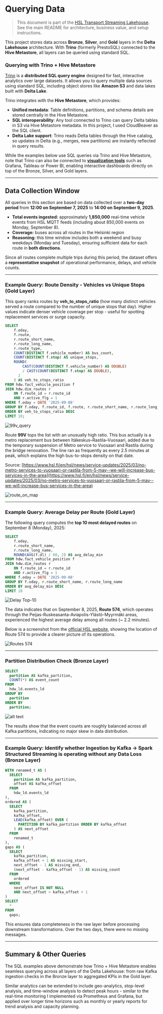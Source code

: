 # Querying Data

> This document is part of the [HSL Transport Streaming Lakehouse](../README.md). See the main README for architecture, business value, and setup instructions.

This project stores data across **Bronze**, **Silver**, and **Gold** layers in the **Delta Lakehouse** architecture.
With **Trino** (formerly PrestoSQL) connected to the **Hive Metastore**, all layers can be queried using standard SQL.

### Querying with Trino + Hive Metastore

[Trino](https://trino.io/) is a **distributed SQL query engine** designed for fast, interactive analytics over large datasets. It allows you to query multiple data sources using standard SQL, including object stores like **Amazon S3** and data lakes built with **Delta Lake**.

Trino integrates with the **Hive Metastore**, which provides:

* **Unified metadata**: Table definitions, partitions, and schema details are stored centrally in the Hive Metastore.
* **SQL interoperability**: Any tool connected to Trino can query Delta tables in S3 via Hive Metastore metadata. In this project, I used CloudBeaver as the SQL client.
* **Delta Lake support**: Trino reads Delta tables through the Hive catalog, so updates in Delta (e.g., merges, new partitions) are instantly reflected in query results.

 While the examples below use SQL queries via Trino and Hive Metastore, note that Trino can also be connected to [**visualization tools**](https://trino.io/ecosystem/index.html) such as Grafana, Tableau or Power BI, enabling interactive dashboards directly on top of the Bronze, Silver, and Gold layers.

---

## Data Collection Window

All queries in this section are based on data collected over a **two-day period** from **12:00 on September 7, 2025** to **14:00 on September 9, 2025**.

* **Total events ingested:** approximately **1,850,000** real-time vehicle events from HSL MQTT feeds (including about 850,000 events on Monday, September 8).
* **Coverage:** buses across all routes in the Helsinki region
* **Reasoning:** this time window includes both a weekend and busy weekdays (Monday and Tuesday), ensuring sufficient data for each route in **both directions**.

Since all routes complete multiple trips during this period, the dataset offers a **representative snapshot** of operational performance, delays, and vehicle counts.

---

### Example Query: Route Density - Vehicles vs Unique Stops (Gold Layer)

This query ranks routes by **veh\_to\_stops\_ratio** (how many distinct vehicles served a route compared to the number of unique stops that day). Higher values indicate denser vehicle coverage per stop - useful for spotting replacement services or surge capacity.

```sql
SELECT 
    f.oday,
    f.route,
    r.route_short_name,
    r.route_long_name,
    r.route_type,
    COUNT(DISTINCT f.vehicle_number) AS bus_count,
    COUNT(DISTINCT f.stop) AS unique_stops,
    ROUND(
        CAST(COUNT(DISTINCT f.vehicle_number) AS DOUBLE) 
        / CAST(COUNT(DISTINCT f.stop) AS DOUBLE),
      2
    ) AS veh_to_stops_ratio
FROM hdw.fact_vehicle_position f
JOIN hdw.dim_routes r
    ON f.route_id = r.route_id
    AND r.active_flg = 1
WHERE f.oday = DATE '2025-09-08'
GROUP BY f.oday, f.route_id, f.route, r.route_short_name, r.route_long_name, r.route_type
ORDER BY veh_to_stops_ratio DESC
LIMIT 10;
```

![99v_query](/docs/img/sql/99v.png)

Route **99V** tops the list with an unusually high ratio. This bus actually is a metro replacement bus between Itäkeskus–Rastila–Vuosaari, added due to the temporary suspension of Metro service to Vuosaari and Rastila during the bridge renovation. The line ran as frequently as every 2.5 minutes at peak, which explains the high bus-to-stops density on that date.

Source: [https://www.hsl.fi/en/hsl/news/service-updates/2025/03/no-metro-services-to-vuosaari-or-rastila-from-5-may--we-will-increase-bus-services-in-the-area](https://www.hsl.fi/en/hsl/news/service-updates/2025/03/no-metro-services-to-vuosaari-or-rastila-from-5-may--we-will-increase-bus-services-in-the-area)

![route_on_map](/docs/img/sql/99v_map.png)

---

### Example Query: Average Delay per Route (Gold Layer)

The following query computes the **top 10 most delayed routes** on September 8 (Monday), 2025:

```sql
SELECT 
    f.oday,
    r.route_short_name,
    r.route_long_name,
    ROUND(AVG(f.dl) / 60, 2) AS avg_delay_min
FROM hdw.fact_vehicle_position f
JOIN hdw.dim_routes r
    ON f.route_id = r.route_id
    AND r.active_flg = 1
WHERE f.oday = DATE '2025-09-08'
GROUP BY f.oday, r.route_short_name, r.route_long_name
ORDER BY avg_delay_min DESC
LIMIT 10
```

![Delay Top-10](/docs/img/sql/top_delays.png)

The data indicates that on September 8, 2025, **Route 574**, which operates through the Peijas-Ruskeasanta-Aviapolis-Ylästö-Myyrmäki areas, experienced the highest average delay among all routes (~ 2.2 minutes).

Below is a screenshot from the [official HSL website](https://www.hsl.fi/), showing the location of Route 574 to provide a clearer picture of its operations.

![Routes 574](/docs/img/sql/574.png)

---

### Partition Distribution Check (Bronze Layer)

```sql
SELECT
  partition AS kafka_partition,
  COUNT(*) AS event_count
FROM
  hdw_ld.events_ld
GROUP BY
  partition
ORDER BY
  partition;
```

![alt text](/docs/img/sql/part_events.png)

The results show that the event counts are roughly balanced across all Kafka partitions, indicating no major skew in data distribution.

---

### Example Query: Identify whether Ingestion by Kafka -> Spark Structured Streaming is operating without any Data Loss (Bronze Layer)

```sql
WITH renamed_t AS (
  SELECT
    partition AS kafka_partition,
    offset AS kafka_offset
  FROM
    hdw_ld.events_ld
),
ordered AS (
  SELECT
    kafka_partition,
    kafka_offset,
    LEAD(kafka_offset) OVER (
      PARTITION BY kafka_partition ORDER BY kafka_offset
    ) AS next_offset
  FROM
    renamed_t
),
gaps AS (
  SELECT
    kafka_partition,
    kafka_offset + 1 AS missing_start,
    next_offset - 1 AS missing_end,
    (next_offset - kafka_offset - 1) AS missing_count
  FROM
    ordered
  WHERE
    next_offset IS NOT NULL
    AND next_offset > kafka_offset + 1
)
SELECT
  *
FROM
  gaps;
```

This ensures data completeness in the raw layer before processing downstream transformations. Over the two days, there were no missing messages.

---

## Summary & Other Queries

The SQL examples above demonstrate how Trino + Hive Metastore enables seamless querying across all layers of the Delta Lakehouse: from raw Kafka ingestion checks in the Bronze layer to aggregated KPIs in the Gold layer.

Similar analytics can be extended to include geo-analytics, stop-level analysis, and time-window analysis to detect peak hours - similar to the real-time monitoring I implemented via Prometheus and Grafana, but applied over longer time horizons such as monthly or yearly reports for trend analysis and capacity planning.